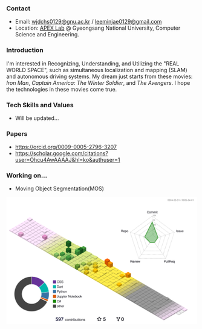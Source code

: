 ### Contact
- Email: wjdchs0129@gnu.ac.kr / leeminjae0129@gmail.com
- Location: [APEX Lab](https://apex.gnu.ac.kr/) @ Gyeongsang National University, Computer Science and Engineering.

### Introduction
I'm interested in Recognizing, Understanding, and Utilizing the "REAL WORLD SPACE", such as simultaneous localization and mapping (SLAM) and autonomous driving systems. My dream just starts from these movies: *Iron Man*, *Captain America: The Winter Soldier*, and *The Avengers*. I hope the technologies in these movies come true.

### Tech Skills and Values
- Will be updated...

### Papers
- https://orcid.org/0009-0005-2796-3207
- https://scholar.google.com/citations?user=Ohcu4AwAAAAJ&hl=ko&authuser=1

### Working on...
- Moving Object Segmentation(MOS)

![](./profile-3d-contrib/profile-season.svg)


<!--
**MinChoi0129/MinChoi0129** is a ✨ _special_ ✨ repository because its `README.md` (this file) appears on your GitHub profile.

Here are some ideas to get you started:

- 🔭 I’m currently working on ...
- 🌱 I’m currently learning ...
- 👯 I’m looking to collaborate on ...
- 🤔 I’m looking for help with ...
- 💬 Ask me about ...
- 📫 How to reach me: ...
- 😄 Pronouns: ...
- ⚡ Fun fact: ...
-->
